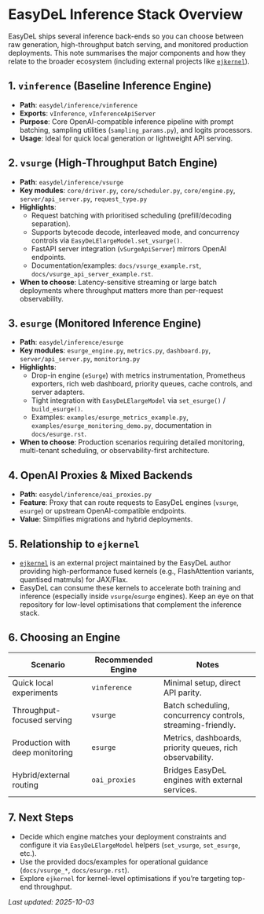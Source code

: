 # EasyDeL Inference Stack Overview

EasyDeL ships several inference back-ends so you can choose between raw generation, high-throughput batch serving, and monitored production deployments. This note summarises the major components and how they relate to the broader ecosystem (including external projects like [`ejkernel`](https://github.com/erfanzar/ejkernel)).

## 1. `vinference` (Baseline Inference Engine)
- **Path**: `easydel/inference/vinference`
- **Exports**: `vInference`, `vInferenceApiServer`
- **Purpose**: Core OpenAI-compatible inference pipeline with prompt batching, sampling utilities (`sampling_params.py`), and logits processors.
- **Usage**: Ideal for quick local generation or lightweight API serving.

## 2. `vsurge` (High-Throughput Batch Engine)
- **Path**: `easydel/inference/vsurge`
- **Key modules**: `core/driver.py`, `core/scheduler.py`, `core/engine.py`, `server/api_server.py`, `request_type.py`
- **Highlights**:
  - Request batching with prioritised scheduling (prefill/decoding separation).
  - Supports bytecode decode, interleaved mode, and concurrency controls via `EasyDeLElargeModel.set_vsurge()`.
  - FastAPI server integration (`vSurgeApiServer`) mirrors OpenAI endpoints.
  - Documentation/examples: `docs/vsurge_example.rst`, `docs/vsurge_api_server_example.rst`.
- **When to choose**: Latency-sensitive streaming or large batch deployments where throughput matters more than per-request observability.

## 3. `esurge` (Monitored Inference Engine)
- **Path**: `easydel/inference/esurge`
- **Key modules**: `esurge_engine.py`, `metrics.py`, `dashboard.py`, `server/api_server.py`, `monitoring.py`
- **Highlights**:
  - Drop-in engine (`eSurge`) with metrics instrumentation, Prometheus exporters, rich web dashboard, priority queues, cache controls, and server adapters.
  - Tight integration with `EasyDeLElargeModel` via `set_esurge()` / `build_esurge()`.
  - Examples: `examples/esurge_metrics_example.py`, `examples/esurge_monitoring_demo.py`, documentation in `docs/esurge.rst`.
- **When to choose**: Production scenarios requiring detailed monitoring, multi-tenant scheduling, or observability-first architecture.

## 4. OpenAI Proxies & Mixed Backends
- **Path**: `easydel/inference/oai_proxies.py`
- **Feature**: Proxy that can route requests to EasyDeL engines (`vsurge`, `esurge`) or upstream OpenAI-compatible endpoints.
- **Value**: Simplifies migrations and hybrid deployments.

## 5. Relationship to `ejkernel`
- [`ejkernel`](https://github.com/erfanzar/ejkernel) is an external project maintained by the EasyDeL author providing high-performance fused kernels (e.g., FlashAttention variants, quantised matmuls) for JAX/Flax.
- EasyDeL can consume these kernels to accelerate both training and inference (especially inside `vsurge`/`esurge` engines). Keep an eye on that repository for low-level optimisations that complement the inference stack.

## 6. Choosing an Engine
| Scenario | Recommended Engine | Notes |
| -------- | ------------------ | ----- |
| Quick local experiments | `vinference` | Minimal setup, direct API parity. |
| Throughput-focused serving | `vsurge` | Batch scheduling, concurrency controls, streaming-friendly. |
| Production with deep monitoring | `esurge` | Metrics, dashboards, priority queues, rich observability. |
| Hybrid/external routing | `oai_proxies` | Bridges EasyDeL engines with external services. |

## 7. Next Steps
- Decide which engine matches your deployment constraints and configure it via `EasyDeLElargeModel` helpers (`set_vsurge`, `set_esurge`, etc.).
- Use the provided docs/examples for operational guidance (`docs/vsurge_*`, `docs/esurge.rst`).
- Explore `ejkernel` for kernel-level optimisations if you’re targeting top-end throughput.

_Last updated: 2025-10-03_
